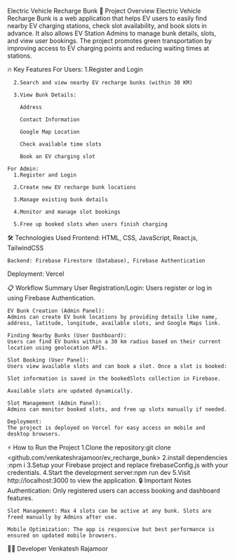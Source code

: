 Electric Vehicle Recharge Bunk
    🚗 Project Overview
    Electric Vehicle Recharge Bunk is a web application that helps EV users to easily find nearby EV charging stations, check slot availability, and book slots in advance.
    It also allows EV Station Admins to manage bunk details, slots, and view user bookings.
    The project promotes green transportation by improving access to EV charging points and reducing waiting times at stations.

🔥 Key Features
    For Users:
      1.Register and Login
      
      2.Search and view nearby EV recharge bunks (within 30 KM)
      
      3.View Bunk Details:
      
        Address
        
        Contact Information
        
        Google Map Location
        
        Check available time slots
        
        Book an EV charging slot
    
    For Admin:
      1.Register and Login
      
      2.Create new EV recharge bunk locations
      
      3.Manage existing bunk details
      
      4.Monitor and manage slot bookings
      
      5.Free up booked slots when users finish charging

🛠️ Technologies Used
    Frontend: HTML, CSS, JavaScript, React.js, TailwindCSS
    
    Backend: Firebase Firestore (Database), Firebase Authentication

Deployment: Vercel

📋 Workflow Summary
    User Registration/Login:
    Users register or log in using Firebase Authentication.
    
    EV Bunk Creation (Admin Panel):
    Admins can create EV bunk locations by providing details like name, address, latitude, longitude, available slots, and Google Maps link.
    
    Finding Nearby Bunks (User Dashboard):
    Users can find EV bunks within a 30 km radius based on their current location using geolocation APIs.
    
    Slot Booking (User Panel):
    Users view available slots and can book a slot. Once a slot is booked:
    
    Slot information is saved in the bookedSlots collection in Firebase.
    
    Available slots are updated dynamically.
    
    Slot Management (Admin Panel):
    Admins can monitor booked slots, and free up slots manually if needed.
    
    Deployment:
    The project is deployed on Vercel for easy access on mobile and desktop browsers.

⚡ How to Run the Project
    1.Clone the repository:git clone <github.com/venkateshrajamoor/ev_recharge_bunk>
    2.install dependencies :npm i
    3.Setup your Firebase project and replace firebaseConfig.js with your credentials.
    4.Start the development server:npm run  dev
    5.Visit http://localhost:3000 to view the application.
🔒 Important Notes
    Authentication: Only registered users can access booking and dashboard features.
    
    Slot Management: Max 4 slots can be active at any bunk. Slots are freed manually by Admins after use.
    
    Mobile Optimization: The app is responsive but best performance is ensured on updated mobile browsers.
    
👨‍💻 Developer
    Venkatesh Rajamoor


